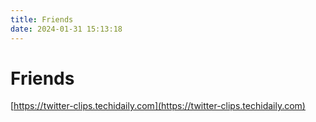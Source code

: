```yaml
---
title: Friends
date: 2024-01-31 15:13:18
---
```


# Friends

[https://twitter-clips.techidaily.com](https://twitter-clips.techidaily.com)